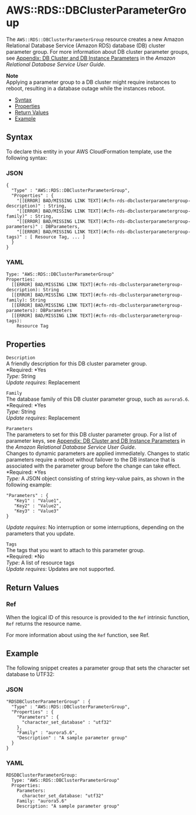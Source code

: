 # AWS::RDS::DBClusterParameterGroup<a name="aws-resource-rds-dbclusterparametergroup"></a>

The `AWS::RDS::DBClusterParameterGroup` resource creates a new Amazon Relational Database Service \(Amazon RDS\) database \(DB\) cluster parameter group\. For more information about DB cluster parameter groups, see [Appendix: DB Cluster and DB Instance Parameters](http://docs.aws.amazon.com/AmazonRDS/latest/UserGuide/Aurora.Appendix.ParameterGroups.html) in the *Amazon Relational Database Service User Guide*\.

**Note**  
Applying a parameter group to a DB cluster might require instances to reboot, resulting in a database outage while the instances reboot\.


+ [Syntax](#aws-resource-rds-dbclusterparametergroup-syntax)
+ [Properties](#w3ab2c21c10d879c11)
+ [Return Values](#w3ab2c21c10d879c13)
+ [Example](#w3ab2c21c10d879c15)

## Syntax<a name="aws-resource-rds-dbclusterparametergroup-syntax"></a>

To declare this entity in your AWS CloudFormation template, use the following syntax:

### JSON<a name="aws-resource-rds-dbclusterparametergroup-syntax.json"></a>

```
{
  "Type" : "AWS::RDS::DBClusterParameterGroup",
  "Properties" : {
    "[[ERROR] BAD/MISSING LINK TEXT](#cfn-rds-dbclusterparametergroup-description)" : String,
    "[[ERROR] BAD/MISSING LINK TEXT](#cfn-rds-dbclusterparametergroup-family)" : String,
    "[[ERROR] BAD/MISSING LINK TEXT](#cfn-rds-dbclusterparametergroup-parameters)" : DBParameters,
    "[[ERROR] BAD/MISSING LINK TEXT](#cfn-rds-dbclusterparametergroup-tags)" : [ Resource Tag, ... ]
  }
}
```

### YAML<a name="aws-resource-rds-dbclusterparametergroup-syntax.yaml"></a>

```
Type: "AWS::RDS::DBClusterParameterGroup"
Properties: 
  [[ERROR] BAD/MISSING LINK TEXT](#cfn-rds-dbclusterparametergroup-description): String
  [[ERROR] BAD/MISSING LINK TEXT](#cfn-rds-dbclusterparametergroup-family): String
  [[ERROR] BAD/MISSING LINK TEXT](#cfn-rds-dbclusterparametergroup-parameters): DBParameters
  [[ERROR] BAD/MISSING LINK TEXT](#cfn-rds-dbclusterparametergroup-tags):
    Resource Tag
```

## Properties<a name="w3ab2c21c10d879c11"></a>

`Description`  
A friendly description for this DB cluster parameter group\.  
*Required: *Yes  
*Type:* String  
*Update requires*: Replacement

`Family`  
The database family of this DB cluster parameter group, such as `aurora5.6`\.  
*Required: *Yes  
*Type:* String  
*Update requires*: Replacement

`Parameters`  
The parameters to set for this DB cluster parameter group\. For a list of parameter keys, see [Appendix: DB Cluster and DB Instance Parameters](http://docs.aws.amazon.com/AmazonRDS/latest/UserGuide/Aurora.Appendix.ParameterGroups.html) in the *Amazon Relational Database Service User Guide*\.  
Changes to dynamic parameters are applied immediately\. Changes to static parameters require a reboot without failover to the DB instance that is associated with the parameter group before the change can take effect\.  
*Required: *Yes  
*Type:* A JSON object consisting of string key\-value pairs, as shown in the following example:  

```
"Parameters" : {
   "Key1" : "Value1",
   "Key2" : "Value2",
   "Key3" : "Value3"
}
```
*Update requires*: No interruption or some interruptions, depending on the parameters that you update\.

`Tags`  
The tags that you want to attach to this parameter group\.  
*Required: *No  
*Type*: A list of resource tags  
*Update requires*: Updates are not supported\.

## Return Values<a name="w3ab2c21c10d879c13"></a>

### Ref<a name="w3ab2c21c10d879c13b2"></a>

When the logical ID of this resource is provided to the `Ref` intrinsic function, `Ref` returns the resource name\.

For more information about using the `Ref` function, see Ref\.

## Example<a name="w3ab2c21c10d879c15"></a>

The following snippet creates a parameter group that sets the character set database to UTF32:

### JSON<a name="aws-resource-rds-dbclusterparametergroup-example.json"></a>

```
"RDSDBClusterParameterGroup" : {
  "Type" : "AWS::RDS::DBClusterParameterGroup",
  "Properties" : {
    "Parameters" : {
      "character_set_database" : "utf32"
    },
    "Family" : "aurora5.6",
    "Description" : "A sample parameter group"
  }
}
```

### YAML<a name="aws-resource-rds-dbclusterparametergroup-example.yaml"></a>

```
RDSDBClusterParameterGroup: 
  Type: "AWS::RDS::DBClusterParameterGroup"
  Properties: 
    Parameters: 
      character_set_database: "utf32"
    Family: "aurora5.6"
    Description: "A sample parameter group"
```